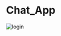 # Chat_App
![login](https://user-images.githubusercontent.com/55767736/213424211-6d3195cf-65c9-4014-a34c-668776467eea.png)
